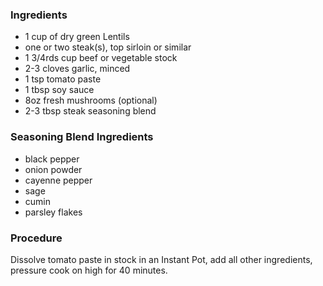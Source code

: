 ### Ingredients

  * 1 cup of dry green Lentils
  * one or two steak(s), top sirloin or similar
  * 1 3/4rds cup beef or vegetable stock
  * 2-3 cloves garlic, minced
  * 1 tsp tomato paste
  * 1 tbsp soy sauce
  * 8oz fresh mushrooms (optional)
  * 2-3 tbsp steak seasoning blend
  
###  Seasoning Blend Ingredients

  * black pepper
  * onion powder
  * cayenne pepper
  * sage
  * cumin
  * parsley flakes

### Procedure

Dissolve tomato paste in stock in an Instant Pot, add all other
ingredients, pressure cook on high for 40 minutes.
